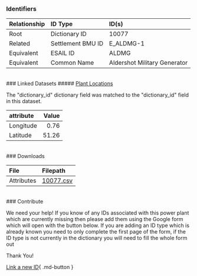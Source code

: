 ### Identifiers

| Relationship   | ID Type           | ID(s)                        |
|:---------------|:------------------|:-----------------------------|
| Root           | Dictionary ID     | 10077                        |
| Related        | Settlement BMU ID | E_ALDMG-1                    |
| Equivalent     | ESAIL ID          | ALDMG                        |
| Equivalent     | Common Name       | Aldershot Military Generator |

<br>
### Linked Datasets
##### <a href="https://osuked.github.io/Power-Station-Dictionary/datasets/plant-locations">Plant Locations</a>



The "dictionary_id" dictionary field was matched to the "dictionary_id" field in this dataset.

| attribute   |   Value |
|:------------|--------:|
| Longitude   |    0.76 |
| Latitude    |   51.26 |


<br>
### Downloads


| File       | Filepath                                                                              |
|:-----------|:--------------------------------------------------------------------------------------|
| Attributes | [10077.csv](https://osuked.github.io/Power-Station-Dictionary/object_attrs/10077.csv) |


<br>
### Contribute

We need your help! If you know of any IDs associated with this power plant which are currently missing then please add them using the Google form which will open with the button below. If you are adding an ID type which is already known you need to only complete the first page of the form, if the ID type is not currently in the dictionary you will need to fill the whole form out

Thank You!

[Link a new ID](https://docs.google.com/forms/d/e/1FAIpQLSc5jRsQ7NgiLLXbwo9PUdwTQyuqbRwThltG56-o6NVSe7E_nw/viewform?usp=pp_url&entry.251912331=10077){ .md-button }